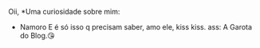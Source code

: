 Oii, 
*Uma curiosidade sobre mim:
- Namoro
E é só isso q precisam saber, amo ele, kiss kiss.
                                   ass: A Garota do Blog.😘
  
